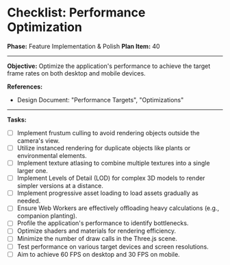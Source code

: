 # Checklist: Performance Optimization

**Phase:** Feature Implementation & Polish
**Plan Item:** 40

---

**Objective:** Optimize the application's performance to achieve the target frame rates on both desktop and mobile devices.

**References:**
- Design Document: "Performance Targets", "Optimizations"

---

**Tasks:**

- [ ] Implement frustum culling to avoid rendering objects outside the camera's view.
- [ ] Utilize instanced rendering for duplicate objects like plants or environmental elements.
- [ ] Implement texture atlasing to combine multiple textures into a single larger one.
- [ ] Implement Levels of Detail (LOD) for complex 3D models to render simpler versions at a distance.
- [ ] Implement progressive asset loading to load assets gradually as needed.
- [ ] Ensure Web Workers are effectively offloading heavy calculations (e.g., companion planting).
- [ ] Profile the application's performance to identify bottlenecks.
- [ ] Optimize shaders and materials for rendering efficiency.
- [ ] Minimize the number of draw calls in the Three.js scene.
- [ ] Test performance on various target devices and screen resolutions.
- [ ] Aim to achieve 60 FPS on desktop and 30 FPS on mobile.